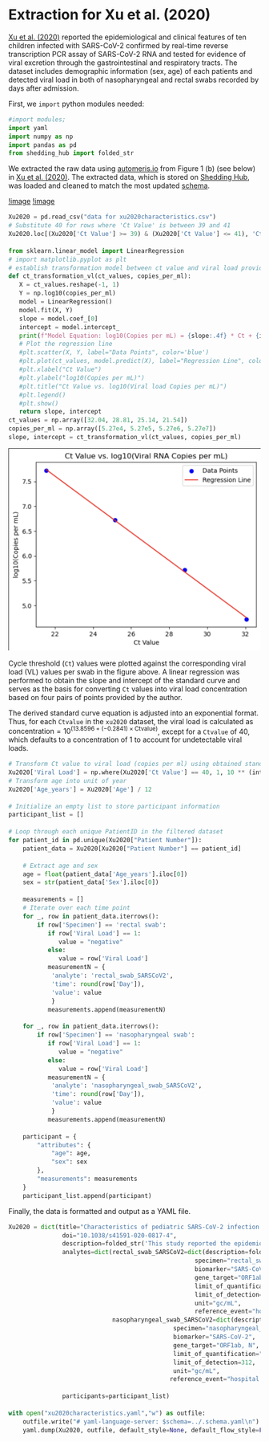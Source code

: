 # Extraction for Xu et al. (2020)

[Xu et al. (2020)](https://www.nature.com/articles/s41591-020-0817-4) reported the epidemiological and clinical features of ten children infected with SARS-CoV-2 confirmed by real-time reverse transcription PCR assay of SARS-CoV-2 RNA and tested for evidence of viral excretion through the gastrointestinal and respiratory tracts. The dataset includes demographic information (sex, age) of each patients and detected viral load in both of nasopharyngeal and rectal swabs recorded by days after admission.

First, we `import` python modules needed:

```python
#import modules;
import yaml
import numpy as np
import pandas as pd
from shedding_hub import folded_str
```

We extracted the raw data using [automeris.io](https://automeris.io/) from Figure 1 (b) (see below) in [Xu et al. (2020)](https://www.nature.com/articles/s41591-020-0817-4/figures/1). The extracted data, which is stored on [Shedding Hub](https://github.com/shedding-hub/shedding-hub/tree/main/data/xu2020characteristics), was loaded and cleaned to match the most updated [schema](https://github.com/shedding-hub/shedding-hub/blob/main/data/.schema.yaml).

[!image](patient_data_rectal.png)
[!image](patient_data_nasopharyngeal.png)

```python
Xu2020 = pd.read_csv("data for xu2020characteristics.csv")
# Substitute 40 for rows where 'Ct Value' is between 39 and 41
Xu2020.loc[(Xu2020['Ct Value'] >= 39) & (Xu2020['Ct Value'] <= 41), 'Ct Value'] = 40

from sklearn.linear_model import LinearRegression
# import matplotlib.pyplot as plt
# establish transformation model between ct value and viral load provided four pairs of point by author
def ct_transformation_vl(ct_values, copies_per_ml):
   X = ct_values.reshape(-1, 1)
   Y = np.log10(copies_per_ml)
   model = LinearRegression()
   model.fit(X, Y)
   slope = model.coef_[0]
   intercept = model.intercept_
   print(f"Model Equation: log10(Copies per mL) = {slope:.4f} * Ct + {intercept:.4f}")
   # Plot the regression line
   #plt.scatter(X, Y, label="Data Points", color='blue')
   #plt.plot(ct_values, model.predict(X), label="Regression Line", color='red')
   #plt.xlabel("Ct Value")
   #plt.ylabel("log10(Copies per mL)")
   #plt.title("Ct Value vs. log10(Viral load Copies per mL)")
   #plt.legend()
   #plt.show() 
   return slope, intercept
ct_values = np.array([32.04, 28.81, 25.14, 21.54])
copies_per_ml = np.array([5.27e4, 5.27e5, 5.27e6, 5.27e7])
slope, intercept = ct_transformation_vl(ct_values, copies_per_ml)
```

![Linear Regression Plot](ct_value_vs_viral_load.png)

Cycle threshold (`Ct`) values were plotted against the corresponding viral load (VL) values per swab in the figure above. A linear regression was performed to obtain the slope and intercept of the standard curve and serves as the basis for converting `Ct` values into viral load concentration based on four pairs of points provided by the author.

The derived standard curve equation is adjusted into an exponential format. Thus, for each `Ctvalue` in the `xu2020` dataset, the viral load is calculated as $\text{concentration} = 10^{(13.8596 + (-0.2841) \times \text{Ctvalue})}$, except for a `Ctvalue` of 40, which defaults to a concentration of 1 to account for undetectable viral loads.

```python
# Transform Ct value to viral load (copies per ml) using obtained standard curve
Xu2020['Viral Load'] = np.where(Xu2020['Ct Value'] == 40, 1, 10 ** (intercept + slope * Xu2020['Ct Value']))
# Transform age into unit of year
Xu2020['Age_years'] = Xu2020['Age'] / 12

# Initialize an empty list to store participant information
participant_list = []

# Loop through each unique PatientID in the filtered dataset
for patient_id in pd.unique(Xu2020["Patient Number"]):
    patient_data = Xu2020[Xu2020["Patient Number"] == patient_id]
    
    # Extract age and sex
    age = float(patient_data['Age_years'].iloc[0])
    sex = str(patient_data['Sex'].iloc[0])

    measurements = []
    # Iterate over each time point
    for _, row in patient_data.iterrows():
        if row['Specimen'] == 'rectal swab':
           if row['Viral Load'] == 1:
              value = "negative"
           else:
              value = row['Viral Load']
           measurementN = {
            'analyte': 'rectal_swab_SARSCoV2',
            'time': round(row['Day']),
            'value': value
            }
           measurements.append(measurementN)

    for _, row in patient_data.iterrows():
        if row['Specimen'] == 'nasopharyngeal swab':
           if row['Viral Load'] == 1:
              value = "negative"
           else:
              value = row['Viral Load']
           measurementN = {
            'analyte': 'nasopharyngeal_swab_SARSCoV2',
            'time': round(row['Day']),
            'value': value
            }
           measurements.append(measurementN)

    participant = {
        "attributes": {
            "age": age,
            "sex": sex
        },
        "measurements": measurements
    }
    participant_list.append(participant)
```

Finally, the data is formatted and output as a YAML file.

```python
Xu2020 = dict(title="Characteristics of pediatric SARS-CoV-2 infection and potential evidence for persistent fecal viral shedding",
               doi="10.1038/s41591-020-0817-4",
               description=folded_str('This study reported the epidemiological and clinical features of ten children infected with SARS-CoV-2 confirmed by real-time reverse transcription PCR assay of SARS-CoV-2 RNA and tested for evidence of viral excretion through the gastrointestinal and respiratory tracts. A total of 107 samples in both of nasopharyngeal and rectal swabs were collected and ct values were recorded by days after admission. The standard curve of transforming ct value into viral load was calculated based on the concentration provided by the author.\n'),
               analytes=dict(rectal_swab_SARSCoV2=dict(description=folded_str("SARS-CoV-2 RNA copy number concentration in rectal swab samples. The unit of concentration were converted to copies per ml from Ct values based on standard curve calculated from the concentration provided by the author.\n"),
                                                    specimen="rectal_swab",
                                                    biomarker="SARS-CoV-2",
                                                    gene_target="ORF1ab, N", 
                                                    limit_of_quantification='unknown', 
                                                    limit_of_detection=312, 
                                                    unit="gc/mL", 
                                                    reference_event="hospital admission"), 
                             nasopharyngeal_swab_SARSCoV2=dict(description=folded_str("SARS-CoV-2 RNA copy number concentration in nasopharyngeal swab samples. The unit of concentration were converted to copies per ml from Ct values based on standard curve calculated from the concentration provided by the author.\n"),
                                              specimen="nasopharyngeal_swab",
                                              biomarker="SARS-CoV-2",
                                              gene_target="ORF1ab, N",
                                              limit_of_quantification="unknown",
                                              limit_of_detection=312,
                                              unit="gc/mL",
                                             reference_event="hospital admission")), 

               participants=participant_list)

with open("xu2020characteristics.yaml","w") as outfile:
    outfile.write("# yaml-language-server: $schema=../.schema.yaml\n")
    yaml.dump(Xu2020, outfile, default_style=None, default_flow_style=False, sort_keys=False)
```